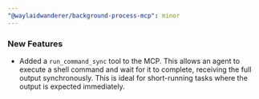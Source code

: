 ```yaml
---
"@waylaidwanderer/background-process-mcp": minor
---
```


### New Features

-   Added a `run_command_sync` tool to the MCP. This allows an agent to execute a shell command and wait for it to complete, receiving the full output synchronously. This is ideal for short-running tasks where the output is expected immediately.
